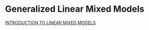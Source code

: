 # Generalized Linear Mixed Models

[INTRODUCTION TO LINEAR MIXED MODELS](https://ourcodingclub.github.io/tutorials/mixed-models/)
